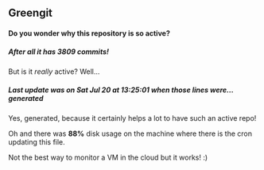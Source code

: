 ## Greengit

#### Do you wonder why this repository is so active?

##### After all it has 3809 commits!

But is it *really* active? Well...

##### Last update was on Sat Jul 20 at 13:25:01 when those lines were... generated

Yes, generated, because it certainly helps a lot to have such an active repo!

Oh and there was **88%** disk usage on the machine
where there is the cron updating this file.

Not the best way to monitor a VM in the cloud but it works! :)
